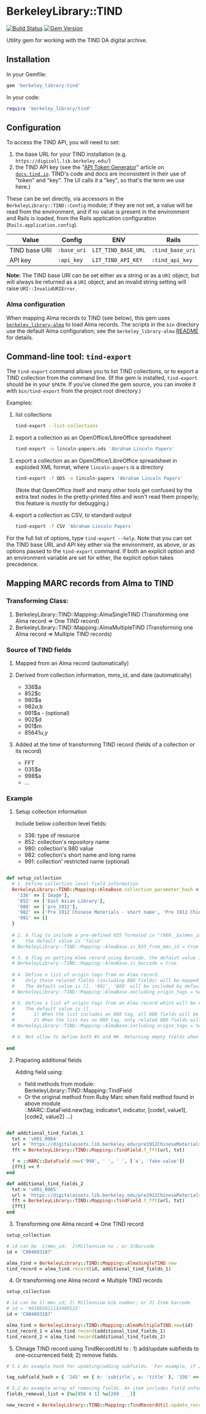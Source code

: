 # BerkeleyLibrary::TIND

[![Build Status](https://github.com/BerkeleyLibrary/tind/actions/workflows/build.yml/badge.svg?branch=main)](https://github.com/BerkeleyLibrary/tind/actions/workflows/build.yml)
[![Gem Version](https://img.shields.io/gem/v/berkeley_library-tind.svg)](https://rubygems.org/gems/berkeley_library-tind)

Utility gem for working with the TIND DA digital archive.

## Installation

In your Gemfile:

```ruby
gem 'berkeley_library-tind'
```

In your code:

```ruby
require 'berkeley_library/tind'
```

## Configuration

To access the TIND API, you will need to set:

1. the base URL for your TIND installation (e.g. `https://digicoll.lib.berkeley.edu/`)
2. the TIND API key (see the "[API Token Generator](https://docs.tind.io/article/2xaplzx9cn-api-token-generator)"
   article on [`docs.tind.io`](https://docs.tind.io). TIND's code and
   docs are inconsistent in their use of "token" and "key". The UI calls
   it a "key", so that's the term we use here.)

These can be set directly, via accessors in the `BerkeleyLibrary::TIND::Config` module;
if they are not set, a value will be read from the environment, and if no
value is present in the environment and Rails is loaded, from the Rails
application configuration (`Rails.application.config`).

| Value         | Config    | ENV                 | Rails            |
| ---           | ---         | ---                 | ---              |
| TIND base URI | `:base_uri` | `LIT_TIND_BASE_URL` | `:tind_base_uri` |
| API key       | `:api_key`  | `LIT_TIND_API_KEY`  | `:tind_api_key`  |

**Note:** The TIND base URI can be set either as a string or as a `URI`
object, but will always be returned as a `URI` object, and an invalid
string setting will raise `URI::InvalidURIError`.

### Alma configuration

When mapping Alma records to TIND (see below), this gem uses 
[`berkeley_library-alma`](https://github.com/BerkeleyLibrary/alma) to load
Alma records. The scripts in the `bin` directory use the default Alma
configuration; see the `berkeley_library-alma` 
[README](https://github.com/BerkeleyLibrary/alma#configuration) for
details.

## Command-line tool: `tind-export`

The `tind-export` command allows you to list TIND collections, or to
export a TIND collection from the command line. (If the gem is installed,
`tind-export` should be in your `$PATH`. If you've cloned the gem source,
you can invoke it with `bin/tind-export` from the project root directory.)

Examples:

1. list collections

   ```sh
   tind-export --list-collections
   ```

2. export a collection as an OpenOffice/LibreOffice spreadsheet

   ```sh
   tind-export -o lincoln-papers.ods 'Abraham Lincoln Papers'
   ```

3. export a collection as an OpenOffice/LibreOffice spreadsheet in exploded XML format,
   where `lincoln-papers` is a directory

   ```sh
   tind-export -f ODS -o lincoln-papers 'Abraham Lincoln Papers'
   ```

   (Note that OpenOffice itself and many other tools get confused by the extra text
   nodes in the pretty-printed files and won't read them properly; this feature
   is mostly for debugging.)

4. export a collection as CSV, to standard output

   ```sh
   tind-export -f CSV 'Abraham Lincoln Papers'
   ```

For the full list of options, type `tind-export --help`. Note that you can set
the TIND base URL and API key either via the environment, as above, or as options
passed to the `tind-export` command. If both an explicit option and an environment
variable are set for either, the explicit option takes precedence.

## Mapping MARC records from Alma to TIND

### Transforming Class:

1. BerkeleyLibrary::TIND::Mapping::AlmaSingleTIND    (Transforming one Alma record => One TIND record)
2. BerkeleyLibrary::TIND::Mapping::AlmaMultipleTIND  (Transforming one Alma record => Multiple TIND records)

### Source of TIND fields

1. Mapped from an Alma record (automatically)

2. Derived from collection information, mms_id, and date (automatically)

    - 336$a
    - 852$c
    - 980$a
    - 982$a,$b
    - 991$a - (optional)
    - 902$d
    - 901$m
    - 85641$u,$y

3. Added at the time of transforming TIND record (fields of a collection or its record)

    - FFT
    - 035$a
    - 998$a
    - ...

### Example

1. Setup collection information

   Include below collection level fields:
   - 336:  type of resource
   - 852:  collection's repository name
   - 980:  collection's 980 value
   - 982:  collection's short name and long name
   - 991:  collection' restricted name (optional)

``` ruby

def setup_collection
  # 1. Define collection level field information 
  BerkeleyLibrary::TIND::Mapping::AlmaBase.collection_parameter_hash = {
    '336' => ['Image'],
    '852' => ['East Asian Library'],
    '980' => ['pre_1912'],
    '982' => ['Pre 1912 Chinese Materials - short name', 'Pre 1912 Chinese Materials - long name'],
    '991' => []
  }
  
  # 2. A flag to include a pre-defined 035 formated in "(980__$a)mms_id",
  #    the default value is 'false'
  # BerkeleyLibrary::TIND::Mapping::AlmaBase.is_035_from_mms_id = true  

  # 3. A flag on getting Alma record using Barcode, the defalut value is 'false'
  # BerkeleyLibrary::TIND::Mapping::AlmaBase.is_barcode = true    
  
  # 4. Define a list of origin tags from an Alma record.
  #    Only those related fields (including 880 fields) will be mapped to a TIND record.
  #    The default value is []. '001', '008' will be included by default, no need to be listed here.
  # BerkeleyLibrary::TIND::Mapping::AlmaBase.excluding_origin_tags = %w[256]

  # 5. Define a list of origin tags from an Alma record which will be excluded during mapping. 
  #    The default value is []
  #       1) When the list includes an 880 tag, all 880 fields will be excluded
  #       2) When the list has no 880 tag, only related 880 fields will be excludded 
  # BerkeleyLibrary::TIND::Mapping::AlmaBase.including_origin_tags = %w[245 700]

  # 6. Not allow to define both #5 and #6. Returning empty fields when defining both #5 and #6
    
end
```

2. Praparing additional fields

    Adding field using:
    -  field methods from module:  BerkeleyLibrary::TIND::Mapping::TindField
    -  Or the original method from Ruby Marc when field method found in above module  
        ::MARC::DataField.new(tag, indicator1, indicator, [code1, value1], [code2, value2] ...)

```ruby

def additional_tind_fields_1
  txt = 'v001_0064'
  url = 'https://digitalassets.lib.berkeley.edu/pre1912ChineseMaterials/ucb/ready/991032333019706532/991032333019706532_v001_0064.jpg'
  fft = BerkeleyLibrary::TIND::Mapping::TindField.f_fft(url, txt)

  f = ::MARC::DataField.new('998', ' ', ' ', ['a', 'fake-value'])
  [fft] << f
end

def additional_tind_fields_2
  txt = 'v001_0065'
  url = 'https://digitalassets.lib.berkeley.edu/pre1912ChineseMaterials/ucb/ready/991032333019706532/991032333019706532_v001_0065.jpg'
  fft = BerkeleyLibrary::TIND::Mapping::TindField.f_fft(url, txt)
  [fft]
end
```

3. Transforming one Alma record => One TIND record

```ruby
setup_collection

# id can be  1)mms_id;  2)Millennium no ; or 3)Barcode
id = 'C084093187'

alma_tind = BerkeleyLibrary::TIND::Mapping::AlmaSingleTIND.new
tind_record = alma_tind.record(id, additional_tind_fields_1)
```


4. Or transforming one Alma record => Multiple TIND records

``` ruby
setup_collection

# id can be 1) mms_id; 2) Millennium bib number; or 3) Item barcode
# id = '991085821143406532'
id = 'C084093187'

alma_tind = BerkeleyLibrary::TIND::Mapping::AlmaMultipleTIND.new(id)
tind_record_1 = alma_tind.record(additional_tind_fields_1)
tind_record_2 = alma_tind.record(additional_tind_fields_2)
```

5. Chnage TIND record using TindRecordUtil to : 1) add/update subfields to one-occurrenced field; 2) remove fields.

``` ruby
# 5.1 An example hash for updating/adding subfields.  For example, if 245__$b existed, it will be replaced with 'subtitle', otherwise, add a 245__$b subfield with the value 'subtile'; '246' => {a: nil}  will not add/update 246__$a

tag_subfield_hash = { '245' => { b: 'subtitle', a: 'title' }, '336' => { a: 'Audio' }, '246' => {a: nil}}

# 5.2 An example array of removing fields. An item includes field information: [tag, indicator1, indictor2].  When indicator is empty, using '_'
fields_removal_list = [%w[856 4 1] %w[260 _ _]]

new_record = BerkeleyLibrary::TIND::Mapping::TindRecordUtil.update_record(record, tag_subfield_hash, fields_removal_list )




```